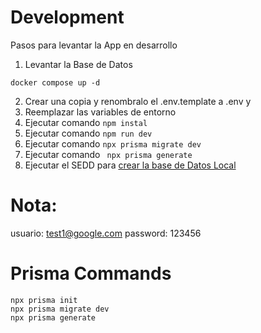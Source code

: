 # Development
Pasos para levantar la App en desarrollo

1. Levantar la Base de Datos
```
docker compose up -d
```

2. Crear una copia y renombralo el .env.template  a .env y 
3. Reemplazar las variables de entorno
4. Ejecutar comando ``` npm instal ```
5. Ejecutar comando ``` npm run dev ```
6. Ejecutar comando ``` npx prisma migrate dev  ```
7. Ejecutar comando ``` npx prisma generate```
8. Ejecutar el SEDD para [crear la base de Datos Local](http://localhost:3000/api/seed)

# Nota:
usuario: test1@google.com
password: 123456

# Prisma Commands
```
npx prisma init
npx prisma migrate dev
npx prisma generate
```